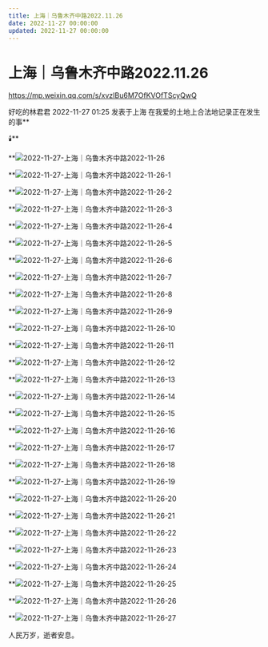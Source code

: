 ```yaml
---
title: 上海｜乌鲁木齐中路2022.11.26
date: 2022-11-27 00:00:00
updated: 2022-11-27 00:00:00
---
```


# 上海｜乌鲁木齐中路2022.11.26

https://mp.weixin.qq.com/s/xvzIBu6M7OfKVOfTScyQwQ

好吃的林君君 2022-11-27 01:25 发表于上海
在我爱的土地上合法地记录正在发生的事**

🕯️**

**![2022-11-27-上海｜乌鲁木齐中路2022-11-26](assets/2022-11-27-上海｜乌鲁木齐中路2022-11-26.jpeg)

**![2022-11-27-上海｜乌鲁木齐中路2022-11-26-1](assets/2022-11-27-上海｜乌鲁木齐中路2022-11-26-1.jpeg)

**![2022-11-27-上海｜乌鲁木齐中路2022-11-26-2](assets/2022-11-27-上海｜乌鲁木齐中路2022-11-26-2.jpeg)

**![2022-11-27-上海｜乌鲁木齐中路2022-11-26-3](assets/2022-11-27-上海｜乌鲁木齐中路2022-11-26-3.jpeg)

**![2022-11-27-上海｜乌鲁木齐中路2022-11-26-4](assets/2022-11-27-上海｜乌鲁木齐中路2022-11-26-4.jpeg)

**![2022-11-27-上海｜乌鲁木齐中路2022-11-26-5](assets/2022-11-27-上海｜乌鲁木齐中路2022-11-26-5.jpeg)

**![2022-11-27-上海｜乌鲁木齐中路2022-11-26-6](assets/2022-11-27-上海｜乌鲁木齐中路2022-11-26-6.jpeg)

**![2022-11-27-上海｜乌鲁木齐中路2022-11-26-7](assets/2022-11-27-上海｜乌鲁木齐中路2022-11-26-7.jpeg)

**![2022-11-27-上海｜乌鲁木齐中路2022-11-26-8](assets/2022-11-27-上海｜乌鲁木齐中路2022-11-26-8.jpeg)

**![2022-11-27-上海｜乌鲁木齐中路2022-11-26-9](assets/2022-11-27-上海｜乌鲁木齐中路2022-11-26-9.jpeg)

**![2022-11-27-上海｜乌鲁木齐中路2022-11-26-10](assets/2022-11-27-上海｜乌鲁木齐中路2022-11-26-10.jpeg)

**![2022-11-27-上海｜乌鲁木齐中路2022-11-26-11](assets/2022-11-27-上海｜乌鲁木齐中路2022-11-26-11.jpeg)

**![2022-11-27-上海｜乌鲁木齐中路2022-11-26-12](assets/2022-11-27-上海｜乌鲁木齐中路2022-11-26-12.jpeg)

**![2022-11-27-上海｜乌鲁木齐中路2022-11-26-13](assets/2022-11-27-上海｜乌鲁木齐中路2022-11-26-13.jpeg)

**![2022-11-27-上海｜乌鲁木齐中路2022-11-26-14](assets/2022-11-27-上海｜乌鲁木齐中路2022-11-26-14.jpeg)

**![2022-11-27-上海｜乌鲁木齐中路2022-11-26-15](assets/2022-11-27-上海｜乌鲁木齐中路2022-11-26-15.jpeg)

**![2022-11-27-上海｜乌鲁木齐中路2022-11-26-16](assets/2022-11-27-上海｜乌鲁木齐中路2022-11-26-16.jpeg)

**![2022-11-27-上海｜乌鲁木齐中路2022-11-26-17](assets/2022-11-27-上海｜乌鲁木齐中路2022-11-26-17.jpeg)

**![2022-11-27-上海｜乌鲁木齐中路2022-11-26-18](assets/2022-11-27-上海｜乌鲁木齐中路2022-11-26-18.jpeg)

**![2022-11-27-上海｜乌鲁木齐中路2022-11-26-19](assets/2022-11-27-上海｜乌鲁木齐中路2022-11-26-19.jpeg)

**![2022-11-27-上海｜乌鲁木齐中路2022-11-26-20](assets/2022-11-27-上海｜乌鲁木齐中路2022-11-26-20.jpeg)

**![2022-11-27-上海｜乌鲁木齐中路2022-11-26-21](assets/2022-11-27-上海｜乌鲁木齐中路2022-11-26-21.jpeg)

**![2022-11-27-上海｜乌鲁木齐中路2022-11-26-22](assets/2022-11-27-上海｜乌鲁木齐中路2022-11-26-22.jpeg)

**![2022-11-27-上海｜乌鲁木齐中路2022-11-26-23](assets/2022-11-27-上海｜乌鲁木齐中路2022-11-26-23.jpeg)

**![2022-11-27-上海｜乌鲁木齐中路2022-11-26-24](assets/2022-11-27-上海｜乌鲁木齐中路2022-11-26-24.jpeg)

**![2022-11-27-上海｜乌鲁木齐中路2022-11-26-25](assets/2022-11-27-上海｜乌鲁木齐中路2022-11-26-25.jpeg)

**![2022-11-27-上海｜乌鲁木齐中路2022-11-26-26](assets/2022-11-27-上海｜乌鲁木齐中路2022-11-26-26.jpeg)

**![2022-11-27-上海｜乌鲁木齐中路2022-11-26-27](assets/2022-11-27-上海｜乌鲁木齐中路2022-11-26-27.jpeg)

人民万岁，逝者安息。
